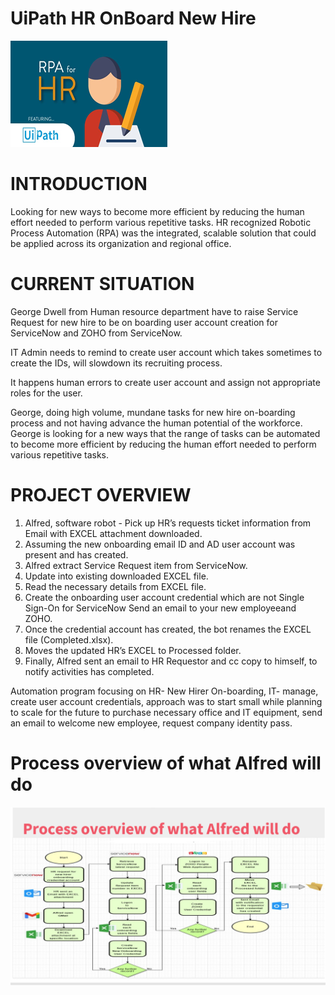 # UiPath HR OnBoard New Hire

![alt text](https://github.com/bacdillon/UiPath-HR-OnBoard-New-Hire/blob/main/hr.png)

# INTRODUCTION

Looking for new ways to become more efficient by reducing the human effort needed to perform various repetitive tasks.
HR recognized Robotic Process Automation (RPA) was the integrated, scalable solution that could be applied across its organization and regional office.

# CURRENT SITUATION

George Dwell from Human resource department have to raise Service Request for new hire to be on boarding user account creation for ServiceNow and ZOHO from ServiceNow.

IT Admin needs to remind to create user account which takes sometimes to create the IDs, will slowdown its recruiting process.

It happens human errors to create user account and assign not appropriate roles for the user.

George, doing high volume, mundane tasks for new hire on-boarding process and not having advance the human potential of the workforce.
George is looking for a new ways that the range of tasks can be automated to become more efficient by reducing the human effort needed to perform various repetitive tasks.

# PROJECT OVERVIEW

1. Alfred, software robot - Pick up HR’s requests ticket information from Email with EXCEL attachment downloaded. 
2. Assuming the new onboarding email ID and AD user account was present and has created. 
3. Alfred extract Service Request item from ServiceNow.
4. Update into existing downloaded EXCEL file.
5. Read the necessary details from EXCEL file.
6. Create the onboarding user account credential which are not Single Sign-On for ServiceNow  Send an email to your new employeeand ZOHO.
7. Once the credential account has created, the bot renames the EXCEL file (Completed.xlsx). 
8. Moves the updated HR’s EXCEL to Processed folder.
9. Finally, Alfred sent an email to HR Requestor and cc copy to himself, to notify activities has completed.

Automation program focusing on HR- New Hirer On-boarding, IT- manage, create user account credentials, approach was to start small while planning to scale for the future to purchase necessary office and IT equipment, send an email to welcome new employee, request company identity pass.

# Process overview of what Alfred will do

![alt text](https://github.com/bacdillon/UiPath-HR-OnBoard-New-Hire/blob/main/Workflow.PNG)
